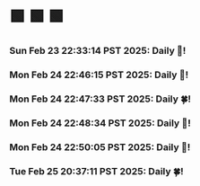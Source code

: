 # 🟩  🟩  🟩
### Sun Feb 23 22:33:14 PST 2025: Daily 🌳!
### Mon Feb 24 22:46:15 PST 2025: Daily 🥦!
### Mon Feb 24 22:47:33 PST 2025: Daily 🍀!
### Mon Feb 24 22:48:34 PST 2025: Daily 💚!
### Mon Feb 24 22:50:05 PST 2025: Daily 💚!
### Tue Feb 25 20:37:11 PST 2025: Daily 🍀!
